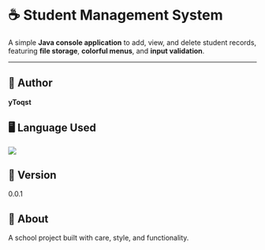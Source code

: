 # ☕ Student Management System

A simple **Java console application** to add, view, and delete student records,  
featuring **file storage**, **colorful menus**, and **input validation**.

---

## 👤 Author
**yToqst**

## 🖥 Language Used

<img src="https://img.shields.io/badge/java-%23ED8B00.svg?style=for-the-badge&logo=java&logoColor=white">

## 📌 Version
0.0.1

## 🎯 About
A school project built with care, style, and functionality.
